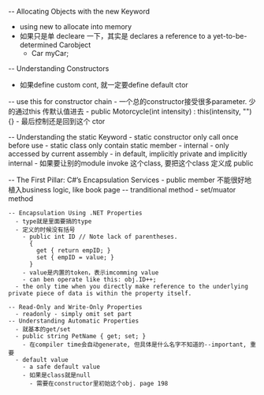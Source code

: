 -- Allocating Objects with the new Keyword  
  - using new to allocate into memory
  - 如果只是单 decleare 一下，其实是 declares a reference to a yet-to-be-determined Carobject
    - Car myCar; 
  
-- Understanding Constructors
  - 如果define custom cont, 就一定要define default ctor 
  
  -- use this for constructor chain 
    - 一个总的constructor接受很多parameter. 少的通过this 传默认值进去
      - public Motorcycle(int intensity) 
          : this(intensity, "") {}
          - 最后控制还是回到这个 ctor
  
  -- Understanding the static Keyword 
    - static constructor only call once before use 
    - static class only contain static member 
    - internal - only accessed by current assembly 
    - in default, implicitly private and implicitly internal
      - 如果要让别的module invoke 这个class, 要把这个class 定义成 public

  -- The First Pillar: C#’s Encapsulation Services
    - public member 不能很好地植入business logic, like book page 
    -- tranditional method
      - set/muator method 
    
    -- Encapsulation Using .NET Properties
      - type就是里面要搞的type
      - 定义的时候没有括号
        - public int ID // Note lack of parentheses. 
          {
            get { return empID; }
            set { empID = value; }
          }
        - value是内置的token，表示imcomming value 
        - can ben operate like this: obj.ID++; 
      - the only time when you directly make reference to the underlying private piece of data is within the property itself.

    -- Read-Only and Write-Only Properties
      - readonly - simply omit set part
    -- Understanding Automatic Properties 
      - 就基本的get/set 
      - public string PetName { get; set; }
        - 在compiler time会自动generate, 但具体是什么名字不知道的--important, 重要 
      - default value 
        - a safe default value
        - 如果是class就是null 
          - 需要在constructor里初始这个obj. page 198
    
    
    
    
    
    
    
    
    
    
    

